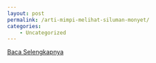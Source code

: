 ```yaml
---
layout: post
permalink: /arti-mimpi-melihat-siluman-monyet/
categories:
    - Uncategorized
---
```


[Baca Selengkapnya](/10)